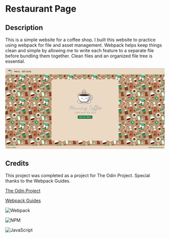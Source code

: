 # Restaurant Page

## Description

This is a simple website for a coffee shop.
I built this website to practice using webpack for file and asset management. Webpack helps keep things clean and simple by allowing me to write each feature to a separate file before bundling them together. Clean files and an organized file tree is essential.

![preview of the website](./screenshot.png)

## Credits

This project was completed as a project for The Odin Project. Special thanks to the Webpack Guides.

[The Odin Project](https://www.theodinproject.com/)

[Webpack Guides](https://webpack.js.org/guides/getting-started/)

![Webpack](https://img.shields.io/badge/webpack-%238DD6F9.svg?style=for-the-badge&logo=webpack&logoColor=black)

![NPM](https://img.shields.io/badge/NPM-%23000000.svg?style=for-the-badge&logo=npm&logoColor=white)

![JavaScript](https://img.shields.io/badge/javascript-%23323330.svg?style=for-the-badge&logo=javascript&logoColor=%23F7DF1E)